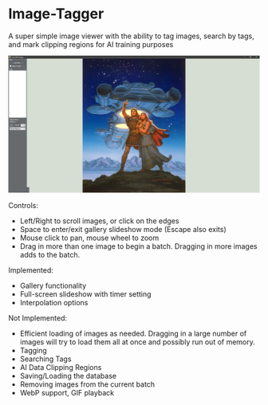 # Image-Tagger
A super simple image viewer with the ability to tag images, search by tags, and mark clipping regions for AI training purposes

![preview image](ImageTagger_v1.png)

Controls:
* Left/Right to scroll images, or click on the edges
* Space to enter/exit gallery slideshow mode (Escape also exits)
* Mouse click to pan, mouse wheel to zoom
* Drag in more than one image to begin a batch. Dragging in more images adds to the batch.

Implemented:
* Gallery functionality
* Full-screen slideshow with timer setting
* Interpolation options

Not Implemented:
* Efficient loading of images as needed. Dragging in a large number of images will try to load them all at once and possibly run out of memory.
* Tagging
* Searching Tags
* AI Data Clipping Regions
* Saving/Loading the database
* Removing images from the current batch
* WebP support, GIF playback
